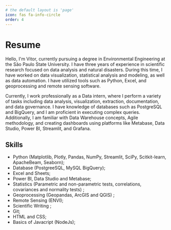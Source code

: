 ```yaml
---
# the default layout is 'page'
icon: fas fa-info-circle
order: 4
---
```


<!-- > Add Markdown syntax content to file `_tabs/about.md`{: .filepath } and it will show up on this page. -->
<!-- {: .prompt-tip } -->

# Resume 

Hello, I'm Vitor, currently pursuing a degree in Environmental Engineering at the São Paulo State University. I have three years of experience in scientific research focused on data analysis and natural disasters. During this time, I have worked on data visualization, statistical analysis and modeling, as well as data automation. I have utilized tools such as Python, Excel, and geoprocessing and remote sensing software.


Currently, I work professionally as a Data intern, where I perform a variety of tasks including data analysis, visualization, extraction, documentation, and data governance. I have knowledge of databases such as PostgreSQL and BigQuery, and I am proficient in executing complex queries. Additionally, I am familiar with Data Warehouse concepts, Agile methodology, and creating dashboards using platforms like Metabase, Data Studio, Power BI, Streamlit, and Grafana.



## Skills 
* Python (Matplotlib, Plotly, Pandas, NumPy, Streamlit, SciPy, Scitkit-learn, ApacheBeam, Seaborn);
* Database (PostgreeSQL, MySQL BigQuery); 
* Excel and Sheets;
* Power BI, Data Studio and Metabase;
* Statistics (Parametric and non-parametric tests, correlations, covariances and normality tests) ;
* Geoprocessing (Geopandas, ArcGIS and QGIS) ;
* Remote Sensing (ENVI); 
* Scientific Writing ; 
* Git;
* HTML and CSS; 
* Basics of Javacript (NodeJs);